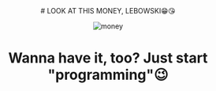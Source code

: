   
<div align=center>
  # LOOK AT THIS MONEY, LEBOWSKI😁😘 <br>
  
  ![money](https://media.tenor.com/b7jgsT3ctlwAAAAC/when-the-money-fast-money.gif)
  
  #   
  # Wanna have it, too? Just start "programming"😉 <br>
</div>
